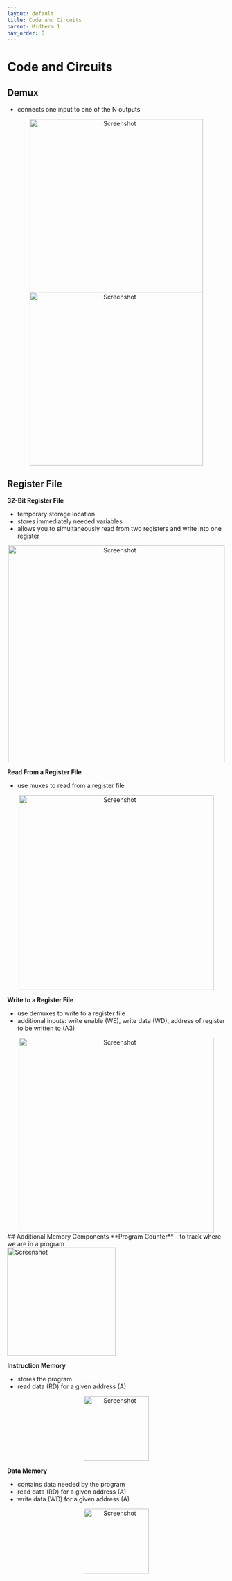 ```yaml
---
layout: default
title: Code and Circuits
parent: Midterm 1
nav_order: 8
---
```

# Code and Circuits
## Demux
- connects one input to one of the N outputs
<div style="text-align: center;">
  <img src="{{ '/images/Screenshot 2024-09-12 at 9.58.33 PM.png' | relative_url }}" alt="Screenshot" width="400">
</div>

<div style="text-align: center;">
  <img src="{{ '/images/Screenshot 2024-09-12 at 9.59.29 PM.png' | relative_url }}" alt="Screenshot" width="400">
</div>

## Register File
**32-Bit Register File**
- temporary storage location
- stores immediately needed variables
- allows you to simultaneously read from two registers and write into one register
<div style="text-align: center;">
  <img src="{{ '/images/Screenshot 2024-09-12 at 10.00.04 PM.png' | relative_url }}" alt="Screenshot" width="500">
</div>

**Read From a Register File**
- use muxes to read from a register file
<div style="text-align: center;">
  <img src="{{ '/images/Screen Shot 2024-02-07 at 5.10.23 PM.png' | relative_url }}" alt="Screenshot" width="450">
</div>

**Write to a Register File**
- use demuxes to write to a register file
- additional inputs: write enable (WE), write data (WD), address of register to be written to (A3)
<div style="text-align: center;">
  <img src="{{ '/images/Screen Shot 2024-02-07 at 5.17.42 PM.png' | relative_url }}" alt="Screenshot" width="450">
</div>
## Additional Memory Components
**Program Counter**
- to track where we are in a program
<div style="text-align: 200]] ![[Screen Shot 2024-02-05 at 2.31.57 PM.png;">
  <img src="{{ '/images/Screen Shot 2024-02-05 at 2.31.19 PM.png' | relative_url }}" alt="Screenshot" width="250">
</div>

**Instruction Memory**
- stores the program
- read data (RD) for a given address (A)
<div style="text-align: center;">
  <img src="{{ '/images/Screen Shot 2024-02-07 at 6.17.22 PM.png' | relative_url }}" alt="Screenshot" width="150">
</div>

**Data Memory**
- contains data needed by the program
- read data (RD) for a given address (A)
- write data (WD) for a given address (A)
<div style="text-align: center;">
  <img src="{{ '/images/Screen Shot 2024-02-07 at 6.24.47 PM.png' | relative_url }}" alt="Screenshot" width="150">
</div>